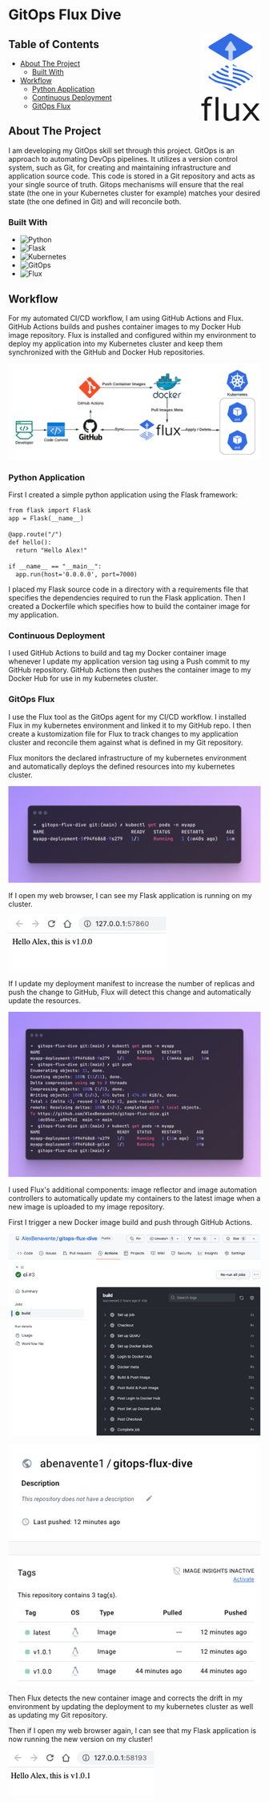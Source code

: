 # GitOps Flux Dive

<img src="https://github.com/AlexBenavente/Images/blob/main/flux-stacked-color.png" align="right"
     alt="Flux logo" width="120" height="178">

<!-- TABLE OF CONTENTS -->
## Table of Contents
  <ul>
    <li>
      <a href="#about-the-project">About The Project</a>
      <ul>
        <li><a href="#built-with">Built With</a></li>
      </ul>
    </li>
    <li>
      <a href="#workflow">Workflow</a>
      <ul>
        <li><a href="#python-application">Python Application</a></li>
        <li><a href="#continuous-deployment">Continuous Deployment</a></li>
        <li><a href="#gitops-flux">GitOps Flux</a></li>
      </ul>
  </ul>




<!-- ABOUT THE PROJECT -->
## About The Project

I am developing my GitOps skill set through this project. GitOps is an approach to automating DevOps pipelines. It utilizes a version control system, such as Git, for creating and maintaining infrastructure and application source code. This code is stored in a Git repository and acts as your single source of truth. Gitops mechanisms will ensure that the real state (the one in your Kubernetes cluster for example) matches your desired state (the one defined in Git) and will reconcile both.


### Built With

* ![Python]
* ![Flask]
* ![Kubernetes]
* ![GitOps]
* ![Flux]

<!-- GETTING STARTED -->
## Workflow

For my automated CI/CD workflow, I am using GitHub Actions and Flux. GitHub Actions builds and pushes container images to my Docker Hub image repository. Flux is installed and configured within my environment to deploy my application into my Kubernetes cluster and keep them synchronized with the GitHub and Docker Hub repositories.

![GitOps Flux Dive](https://github.com/AlexBenavente/Images/blob/main/gitops-flux-dive.png)

### Python Application

First I created a simple python application using the Flask framework:

    from flask import Flask
    app = Flask(__name__)

    @app.route("/")
    def hello():
      return "Hello Alex!"

    if __name__ == "__main__":
      app.run(host='0.0.0.0', port=7000)
    
I placed my Flask source code in a directory with a requirements file that specifies the dependencies required to run the Flask application. Then I created a Dockerfile which specifies how to build the container image for my application.

### Continuous Deployment

I used GitHub Actions to build and tag my Docker container image whenever I update my application version tag using a Push commit to my GitHub repository. GitHub Actions then pushes the container image to my Docker Hub for use in my kubernetes cluster.

### GitOps Flux

I use the Flux tool as the GitOps agent for my CI/CD workflow. I installed Flux in my kubernetes environment and linked it to my GitHub repo. I then create a kustomization file for Flux to track changes to my application cluster and reconcile them against what is defined in my Git repository.

Flux monitors the declared infrastructure of my kubernetes environment and automatically deploys the defined resources into my kubernetes cluster.

![Flux app 1](https://github.com/AlexBenavente/Images/blob/main/flux-app-1.png)

If I open my web browser, I can see my Flask application is running on my cluster.

![Flask app 1](https://github.com/AlexBenavente/Images/blob/main/flask-app-1.png)

If I update my deployment manifest to increase the number of replicas and push the change to GitHub, Flux will detect this change and automatically update the resources.

![Flux app 2](https://github.com/AlexBenavente/Images/blob/main/flux-app-2.png)

I used Flux's additional components: image reflector and image automation controllers to automatically update my containers to the latest image when a new image is uploaded to my image repository.

First I trigger a new Docker image build and push through GitHub Actions.

![CI Build](https://github.com/AlexBenavente/Images/blob/main/ci-build.png)

![Image Repo](https://github.com/AlexBenavente/Images/blob/main/image-repo-flux.png)

Then Flux detects the new container image and corrects the drift in my environment by updating the deployment to my kubernetes cluster as well as updating my Git repository. 

Then if I open my web browser again, I can see that my Flask application is now running the new version on my cluster!

![Flask app 2](https://github.com/AlexBenavente/Images/blob/main/flask-app-2.png)

<!-- MARKDOWN LINKS & IMAGES -->
[Python]: https://img.shields.io/badge/Python-3776AB?style=for-the-badge&logo=python&logoColor=white
[Flask]: https://img.shields.io/badge/Flask-6DB33F?style=for-the-badge&logo=flask&logoColor=white
[Kubernetes]: https://img.shields.io/badge/Kubernetes-326CE5?style=for-the-badge&logo=Kubernetes&logoColor=white
[GitOps]: https://img.shields.io/badge/GitOps-FC6D26?style=for-the-badge&logo=Git&logoColor=white
[Flux]: https://img.shields.io/badge/Flux-4050FB?style=for-the-badge&logo=flux&logoColor=white

